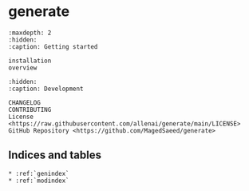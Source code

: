 # **generate**

```{toctree}
:maxdepth: 2
:hidden:
:caption: Getting started

installation
overview
```

```{toctree}
:hidden:
:caption: Development

CHANGELOG
CONTRIBUTING
License <https://raw.githubusercontent.com/allenai/generate/main/LICENSE>
GitHub Repository <https://github.com/MagedSaeed/generate>
```

## Indices and tables

```{eval-rst}
* :ref:`genindex`
* :ref:`modindex`
```
